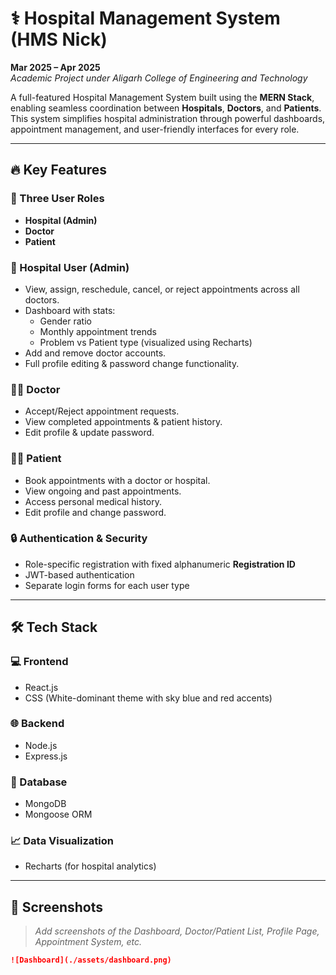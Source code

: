 # ⚕️ Hospital Management System (HMS Nick)

**Mar 2025 – Apr 2025**  
_Academic Project under Aligarh College of Engineering and Technology_

A full-featured Hospital Management System built using the **MERN Stack**, enabling seamless coordination between **Hospitals**, **Doctors**, and **Patients**. This system simplifies hospital administration through powerful dashboards, appointment management, and user-friendly interfaces for every role.

---

## 🔥 Key Features

### 👤 Three User Roles
- **Hospital (Admin)**
- **Doctor**
- **Patient**

### 🏥 Hospital User (Admin)
- View, assign, reschedule, cancel, or reject appointments across all doctors.
- Dashboard with stats:
  - Gender ratio
  - Monthly appointment trends
  - Problem vs Patient type (visualized using Recharts)
- Add and remove doctor accounts.
- Full profile editing & password change functionality.

### 👨‍⚕️ Doctor
- Accept/Reject appointment requests.
- View completed appointments & patient history.
- Edit profile & update password.

### 🧑‍⚕️ Patient
- Book appointments with a doctor or hospital.
- View ongoing and past appointments.
- Access personal medical history.
- Edit profile and change password.

### 🔒 Authentication & Security
- Role-specific registration with fixed alphanumeric **Registration ID**
- JWT-based authentication
- Separate login forms for each user type

---

## 🛠 Tech Stack

### 💻 Frontend
- React.js
- CSS (White-dominant theme with sky blue and red accents)

### 🌐 Backend
- Node.js
- Express.js

### 🧾 Database
- MongoDB
- Mongoose ORM

### 📈 Data Visualization
- Recharts (for hospital analytics)

---

## 📸 Screenshots
> _Add screenshots of the Dashboard, Doctor/Patient List, Profile Page, Appointment System, etc._

```md
![Dashboard](./assets/dashboard.png)
